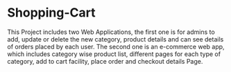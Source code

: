 ﻿# Shopping-Cart
This Project includes two Web Applications, the first one is for admins to
add, update or delete the new category, product details and can see
details of orders placed by each user. The second one is an e-commerce
web app, which includes category wise product list, different pages for
each type of category, add to cart facility, place order and checkout
details Page.

